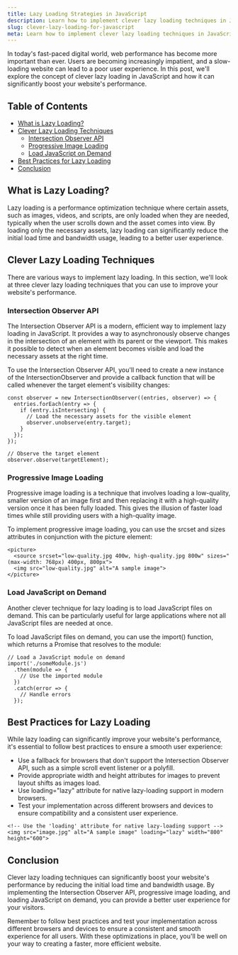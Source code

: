 ```yaml
---
title: Lazy Loading Strategies in JavaScript
description: Learn how to implement clever lazy loading techniques in JavaScript to boost your website's performance.
slug: clever-lazy-loading-for-javascript
meta: Learn how to implement clever lazy loading techniques in JavaScript to boost your website's performance.
---
```


In today's fast-paced digital world, web performance has become more important than ever. Users are becoming increasingly impatient, and a slow-loading website can lead to a poor user experience. In this post, we'll explore the concept of clever lazy loading in JavaScript and how it can significantly boost your website's performance.

## Table of Contents

- [What is Lazy Loading?](#what-is-lazy-loading)
- [Clever Lazy Loading Techniques](#clever-lazy-loading-techniques)
  - [Intersection Observer API](#intersection-observer-api)
  - [Progressive Image Loading](#progressive-image-loading)
  - [Load JavaScript on Demand](#load-javascript-on-demand)
- [Best Practices for Lazy Loading](#best-practices-for-lazy-loading)
- [Conclusion](#conclusion)

## What is Lazy Loading?

Lazy loading is a performance optimization technique where certain assets, such as images, videos, and scripts, are only loaded when they are needed, typically when the user scrolls down and the asset comes into view. By loading only the necessary assets, lazy loading can significantly reduce the initial load time and bandwidth usage, leading to a better user experience.

## Clever Lazy Loading Techniques

There are various ways to implement lazy loading. In this section, we'll look at three clever lazy loading techniques that you can use to improve your website's performance.

### Intersection Observer API

The Intersection Observer API is a modern, efficient way to implement lazy loading in JavaScript. It provides a way to asynchronously observe changes in the intersection of an element with its parent or the viewport. This makes it possible to detect when an element becomes visible and load the necessary assets at the right time.

To use the Intersection Observer API, you'll need to create a new instance of the IntersectionObserver and provide a callback function that will be called whenever the target element's visibility changes:

```
const observer = new IntersectionObserver((entries, observer) => {
  entries.forEach(entry => {
    if (entry.isIntersecting) {
      // Load the necessary assets for the visible element
      observer.unobserve(entry.target);
    }
  });
});

// Observe the target element
observer.observe(targetElement);
```

### Progressive Image Loading

Progressive image loading is a technique that involves loading a low-quality, smaller version of an image first and then replacing it with a high-quality version once it has been fully loaded. This gives the illusion of faster load times while still providing users with a high-quality image.

To implement progressive image loading, you can use the srcset and sizes attributes in conjunction with the picture element:

```
<picture>
  <source srcset="low-quality.jpg 400w, high-quality.jpg 800w" sizes="(max-width: 768px) 400px, 800px">
  <img src="low-quality.jpg" alt="A sample image">
</picture>
```

### Load JavaScript on Demand

Another clever technique for lazy loading is to load JavaScript files on demand. This can be particularly useful for large applications where not all JavaScript files are needed at once.

To load JavaScript files on demand, you can use the import() function, which returns a Promise that resolves to the module:

```
// Load a JavaScript module on demand
import('./someModule.js')
  .then(module => {
    // Use the imported module
  })
  .catch(error => {
    // Handle errors
  });
```

## Best Practices for Lazy Loading

While lazy loading can significantly improve your website's performance, it's essential to follow best practices to ensure a smooth user experience:

- Use a fallback for browsers that don't support the Intersection Observer API, such as a simple scroll event listener or a polyfill.
- Provide appropriate width and height attributes for images to prevent layout shifts as images load.
- Use loading="lazy" attribute for native lazy-loading support in modern browsers.
- Test your implementation across different browsers and devices to ensure compatibility and a consistent user experience.

```
<!-- Use the 'loading' attribute for native lazy-loading support -->
<img src="image.jpg" alt="A sample image" loading="lazy" width="800" height="600">
```

## Conclusion

Clever lazy loading techniques can significantly boost your website's performance by reducing the initial load time and bandwidth usage. By implementing the Intersection Observer API, progressive image loading, and loading JavaScript on demand, you can provide a better user experience for your visitors.

Remember to follow best practices and test your implementation across different browsers and devices to ensure a consistent and smooth experience for all users. With these optimizations in place, you'll be well on your way to creating a faster, more efficient website.
